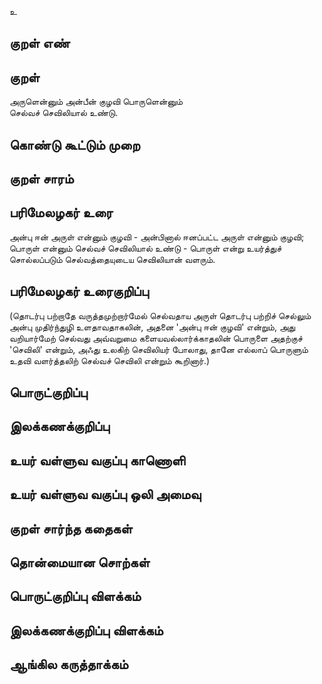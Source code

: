 உ

## குறள் எண் 


## குறள் 
அருளென்னும் அன்பீன் குழவி பொருளென்னும்  
செல்வச் செவிலியால் உண்டு.

## கொண்டு கூட்டும் முறை


## குறள் சாரம் 


## பரிமேலழகர் உரை
அன்பு ஈன் அருள் என்னும் குழவி - அன்பினால் ஈனப்பட்ட அருள் என்னும் குழவி; பொருள் என்னும் செல்வச் செவிலியால் உண்டு - பொருள் என்று உயர்த்துச் சொல்லப்படும் செல்வத்தையுடைய செவிலியான் வளரும். 

## பரிமேலழகர் உரைகுறிப்பு   
(தொடர்பு பற்றாதே வருத்தமுற்றார்மேல் செல்வதாய அருள் தொடர்பு பற்றிச் செல்லும் அன்பு முதிர்ந்துழி உளதாவதாகலின், அதனை 'அன்பு ஈன் குழவி' என்றும், அது வறியார்மேற் செல்வது அவ்வறுமை களையவல்லார்க்காதலின் பொருளை அதற்குச் 'செவிலி' என்றும், அஃது உலகிற் செவிலியர் போலாது, தானே எல்லாப் பொருளும் உதவி வளர்த்தலிற் செல்வச் செவிலி என்றும் கூறினார்.)

## பொருட்குறிப்பு 


## இலக்கணக்குறிப்பு  


## உயர் வள்ளுவ வகுப்பு காணொளி


## உயர் வள்ளுவ வகுப்பு ஒலி அமைவு 

 
## குறள் சார்ந்த கதைகள் 


## தொன்மையான சொற்கள்


## பொருட்குறிப்பு விளக்கம்


## இலக்கணக்குறிப்பு விளக்கம்


## ஆங்கில கருத்தாக்கம் 


